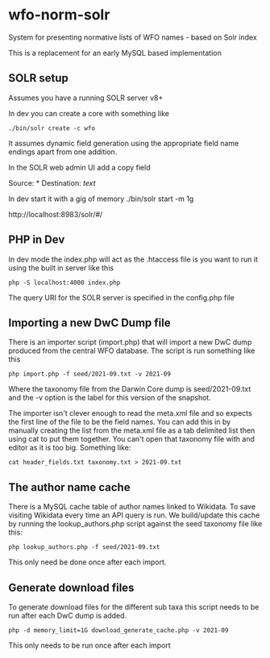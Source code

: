 # wfo-norm-solr

System for presenting normative lists of WFO names - based on Solr index

This is a replacement for an early MySQL based implementation

## SOLR setup

Assumes you have a running SOLR server v8+

In dev you can create a core with something like
```
./bin/solr create -c wfo
```
It assumes dynamic field generation using the appropriate field name endings apart from one addition.

In the SOLR web admin UI add a copy field 

Source: *
Destination: _text_

In dev start it with a gig of memory ./bin/solr start -m 1g

http://localhost:8983/solr/#/

## PHP in Dev

In dev mode the index.php will act as the .htaccess file is you want to run it using the built in server like this

```
php -S localhost:4000 index.php
```

The query URI for the SOLR server is specified in the config.php file

## Importing a new DwC Dump file

There is an importer script (import.php) that will import a new DwC dump produced from the central WFO database. The script is run something like this

```
php import.php -f seed/2021-09.txt -v 2021-09
```

Where the taxonomy file from the Darwin Core dump is seed/2021-09.txt and the -v option is the label for this version of the snapshot.

The importer isn't clever enough to read the meta.xml file and so expects the first line of the file to be the field names. You can add this in by manually creating the list from the meta.xml file as a tab delimited list then using cat to put them together. You can't open that taxonomy file with and editor as it is too big. Something like:

```
cat header_fields.txt taxonomy.txt > 2021-09.txt
```

## The author name cache

There is a MySQL cache table of author names linked to Wikidata. To save visiting Wikidata every time an API query is run. We build/update this cache by running the lookup_authors.php script against the seed taxonomy file like this:

```
php lookup_authors.php -f seed/2021-09.txt
```
This only need be done once after each import.

## Generate download files

To generate download files for the different sub taxa this script needs to be run after each DwC dump is added.

```
php -d memory_limit=1G download_generate_cache.php -v 2021-09
```
This only needs to be run once after each import 






